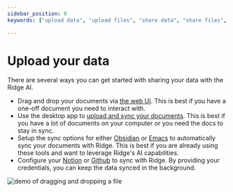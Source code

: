 ```yaml
---
sidebar_position: 0
keywords: ["upload data", "upload files", "share data", "share files", "pdf ai", "ai for pdf", "ai for documents", "ai for files", "local ai pdf", "local ai documents", "local ai files"]

---
```


# Upload your data

There are several ways you can get started with sharing your data with the Ridge AI.

- Drag and drop your documents via [the web UI](/clients/web/#upload-documents). This is best if you have a one-off document you need to interact with.
- Use the desktop app to [upload and sync your documents](/clients/desktop). This is best if you have a lot of documents on your computer or you need the docs to stay in sync.
- Setup the sync options for either [Obsidian](/clients/obsidian) or [Emacs](/clients/emacs) to automatically sync your documents with Ridge. This is best if you are already using these tools and want to leverage Ridge's AI capabilities.
- Configure your [Notion](/data-sources/notion_integration) or [Github](/data-sources/github_integration) to sync with Ridge. By providing your credentials, you can keep the data synced in the background.

![demo of dragging and dropping a file](https://assets.ridge.dev/upload_pdf_doc.gif)
